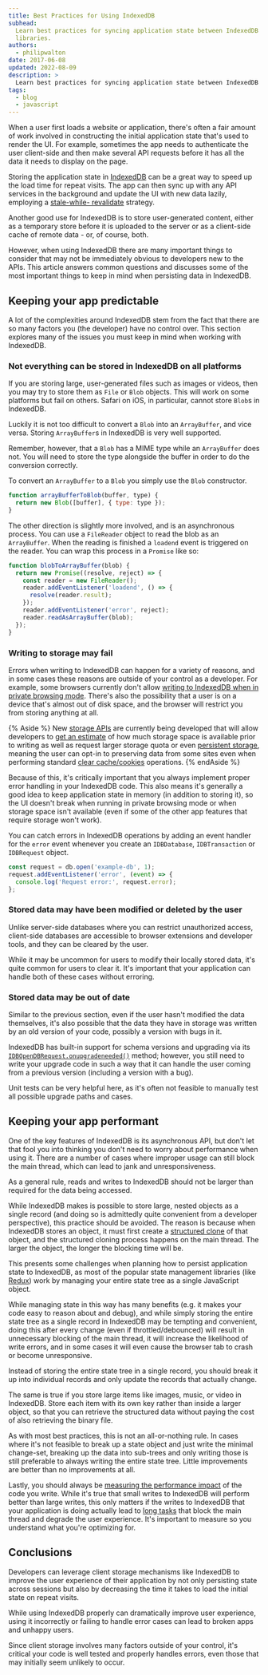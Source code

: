 ```yaml
---
title: Best Practices for Using IndexedDB
subhead:
  Learn best practices for syncing application state between IndexedDB an popular state management
  libraries.
authors:
  - philipwalton
date: 2017-06-08
updated: 2022-08-09
description: >
  Learn best practices for syncing application state between IndexedDB an popular state management libraries.
tags:
  - blog
  - javascript
---
```


When a user first loads a website or application, there's often a fair amount of work involved in
constructing the initial application state that's used to render the UI. For example, sometimes the
app needs to authenticate the user client-side and then make several API requests before it has all
the data it needs to display on the page.

Storing the application state in
[IndexedDB](https://developer.mozilla.org/docs/Web/API/IndexedDB_API) can be a great way to speed up
the load time for repeat visits. The app can then sync up with any API services in the background
and update the UI with new data lazily, employing a
[stale-while- revalidate](https://www.mnot.net/blog/2007/12/12/stale) strategy.

Another good use for IndexedDB is to store user-generated content, either as a temporary store
before it is uploaded to the server or as a client-side cache of remote data - or, of course, both.

However, when using IndexedDB there are many important things to consider that may not be
immediately obvious to developers new to the APIs. This article answers common questions and
discusses some of the most important things to keep in mind when persisting data in IndexedDB.

## Keeping your app predictable

A lot of the complexities around IndexedDB stem from the fact that there are so many factors you
(the developer) have no control over. This section explores many of the issues you must keep in mind
when working with IndexedDB.

### Not everything can be stored in IndexedDB on all platforms

If you are storing large, user-generated files such as images or videos, then you may try to store
them as `File` or `Blob` objects. This will work on some platforms but fail on others. Safari on
iOS, in particular, cannot store `Blob`s in IndexedDB.

Luckily it is not too difficult to convert a `Blob` into an `ArrayBuffer`, and vice versa. Storing
`ArrayBuffer`s in IndexedDB is very well supported.

Remember, however, that a `Blob` has a MIME type while an `ArrayBuffer` does not. You will need to
store the type alongside the buffer in order to do the conversion correctly.

To convert an `ArrayBuffer` to a `Blob` you simply use the `Blob` constructor.

```js
function arrayBufferToBlob(buffer, type) {
  return new Blob([buffer], { type: type });
}
```

The other direction is slightly more involved, and is an asynchronous process. You can use a
`FileReader` object to read the blob as an `ArrayBuffer`. When the reading is finished a `loadend`
event is triggered on the reader. You can wrap this process in a `Promise` like so:

```js
function blobToArrayBuffer(blob) {
  return new Promise((resolve, reject) => {
    const reader = new FileReader();
    reader.addEventListener('loadend', () => {
      resolve(reader.result);
    });
    reader.addEventListener('error', reject);
    reader.readAsArrayBuffer(blob);
  });
}
```

### Writing to storage may fail

Errors when writing to IndexedDB can happen for a variety of reasons, and in some cases these
reasons are outside of your control as a developer. For example, some browsers currently don't allow
[writing to IndexedDB when in private browsing mode](https://developer.mozilla.org/docs/Web/API/IndexedDB_API#Browser_compatibility).
There's also the possibility that a user is on a device that's almost out of disk space, and the
browser will restrict you from storing anything at all.

{% Aside %} New <a href="https://storage.spec.whatwg.org/">storage APIs</a> are currently being
developed that will allow developers to <a
  href="https://storage.spec.whatwg.org/#usage-and-quota">get an estimate</a> of how much storage
space is available prior to writing as well as request larger storage quota or even <a
  href="https://storage.spec.whatwg.org/#persistence">persistent storage</a>, meaning the user can
opt-in to preserving data from some sites even when performing standard <a
  href="https://support.google.com/accounts/answer/32050">clear cache/cookies</a> operations.
{% endAside %}

Because of this, it's critically important that you always implement proper error handling in your
IndexedDB code. This also means it's generally a good idea to keep application state in memory (in
addition to storing it), so the UI doesn't break when running in private browsing mode or when
storage space isn't available (even if some of the other app features that require storage won't
work).

You can catch errors in IndexedDB operations by adding an event handler for the `error` event
whenever you create an `IDBDatabase`, `IDBTransaction` or `IDBRequest` object.

```js
const request = db.open('example-db', 1);
request.addEventListener('error', (event) => {
  console.log('Request error:', request.error);
};
```

### Stored data may have been modified or deleted by the user

Unlike server-side databases where you can restrict unauthorized access, client-side databases are
accessible to browser extensions and developer tools, and they can be cleared by the user.

While it may be uncommon for users to modify their locally stored data, it's quite common for users
to clear it. It's important that your application can handle both of these cases without erroring.

### Stored data may be out of date

Similar to the previous section, even if the user hasn't modified the data themselves, it's also
possible that the data they have in storage was written by an old version of your code, possibly a
version with bugs in it.

IndexedDB has built-in support for schema versions and upgrading via its
[`IDBOpenDBRequest.onupgradeneeded()`](https://developer.mozilla.org/docs/Web/API/IDBOpenDBRequest/onupgradeneeded)
method; however, you still need to write your upgrade code in such a way that it can handle the user
coming from a previous version (including a version with a bug).

Unit tests can be very helpful here, as it's often not feasible to manually test all possible
upgrade paths and cases.

## Keeping your app performant

One of the key features of IndexedDB is its asynchronous API, but don't let that fool you into
thinking you don't need to worry about performance when using it. There are a number of cases where
improper usage can still block the main thread, which can lead to jank and unresponsiveness.

As a general rule, reads and writes to IndexedDB should not be larger than required for the data
being accessed.

While IndexedDB makes is possible to store large, nested objects as a single record (and doing so is
admittedly quite convenient from a developer perspective), this practice should be avoided. The
reason is because when IndexedDB stores an object, it must first create a
[structured clone](https://developer.mozilla.org/docs/Web/API/Web_Workers_API/Structured_clone_algorithm)
of that object, and the structured cloning process happens on the main thread. The larger the
object, the longer the blocking time will be.

This presents some challenges when planning how to persist application state to IndexedDB, as most
of the popular state management libraries (like [Redux](http://redux.js.org/)) work by managing your
entire state tree as a single JavaScript object.

While managing state in this way has many benefits (e.g. it makes your code easy to reason about and
debug), and while simply storing the entire state tree as a single record in IndexedDB may be
tempting and convenient, doing this after every change (even if throttled/debounced) will result in
unnecessary blocking of the main thread, it will increase the likelihood of write errors, and in
some cases it will even cause the browser tab to crash or become unresponsive.

Instead of storing the entire state tree in a single record, you should break it up into individual
records and only update the records that actually change.

The same is true if you store large items like images, music, or video in IndexedDB. Store each item
with its own key rather than inside a larger object, so that you can retrieve the structured data
without paying the cost of also retrieving the binary file.

As with most best practices, this is not an all-or-nothing rule. In cases where it's not feasible to
break up a state object and just write the minimal change-set, breaking up the data into sub-trees
and only writing those is still preferable to always writing the entire state tree. Little
improvements are better than no improvements at all.

Lastly, you should always be [measuring the performance impact](/user-centric-performance-metrics/)
of the code you write. While it's true that small writes to IndexedDB will perform better than large
writes, this only matters if the writes to IndexedDB that your application is doing actually lead to
[long tasks](/user-centric-performance-metrics/#custom-metrics)
that block the main thread and degrade the user experience. It's important to measure so you
understand what you're optimizing for.

## Conclusions

Developers can leverage client storage mechanisms like IndexedDB to improve the user experience of
their application by not only persisting state across sessions but also by decreasing the time it
takes to load the initial state on repeat visits.

While using IndexedDB properly can dramatically improve user experience, using it incorrectly or
failing to handle error cases can lead to broken apps and unhappy users.

Since client storage involves many factors outside of your control, it's critical your code is well
tested and properly handles errors, even those that may initially seem unlikely to occur.

